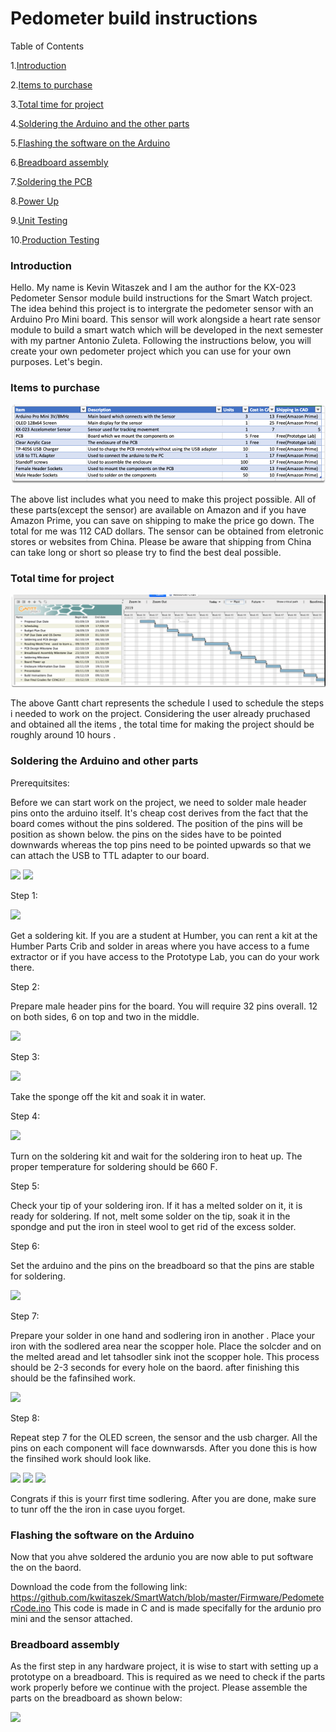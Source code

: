 # Pedometer build instructions


Table of Contents

1.[Introduction](https://github.com/kwitaszek/SmartWatch#introduction)

2.[Items to purchase](https://github.com/kwitaszek/SmartWatch#introduction)

3.[Total time for project](https://github.com/kwitaszek/SmartWatch#total-time-for-project)

4.[Soldering the Arduino and the other parts](https://github.com/kwitaszek/SmartWatch#soldering-the-arduino-and-other-parts)

5.[Flashing the software on the Arduino](https://github.com/kwitaszek/SmartWatch#flashing-the-software-on-the-arduino)

6.[Breadboard assembly](https://github.com/kwitaszek/SmartWatch#breadboard-assembly)

7.[Soldering the PCB]()

8.[Power Up]()

9.[Unit Testing]()

10.[Production Testing]()


### Introduction

Hello. My name is Kevin Witaszek and I am the author for the KX-023 Pedometer Sensor module build instructions for the Smart Watch project. The idea behind this project is to intergrate the pedometer sensor with an Arduino Pro Mini board. This sensor will work alongside a heart rate sensor module to build a smart watch which will be developed in the next semester with my partner Antonio Zuleta. Following the instructions below, you will create your own pedometer project which you can use for your own purposes. Let's begin.


### Items to purchase 


![](https://github.com/kwitaszek/SmartWatch/blob/master/Images/Budget.png)

The above list includes what you need to make this project possible. All of these parts(except the sensor) are available on Amazon and if you have Amazon Prime, you can save on shipping to make the price go down. The total for me was 112 CAD dollars. The sensor can be obtained from eletronic stores or websites from China. Please be aware that shipping from China can take long or short so please try to find the best deal possible.


### Total time for project


![](https://github.com/kwitaszek/SmartWatch/blob/master/Images/Schedule.png)

The above Gantt chart represents the schedule I used to schedule the steps i needed to work on the project.
Considering the user already pruchased and obtained all the items , the total time for making the project should be roughly around 10 hours .


### Soldering the Arduino and other parts

Prerequitsites:

Before we can start work on the project, we need to solder male header pins onto the arduino itself. It's cheap cost derives from the fact that the board comes without the pins soldered. The position of the pins will be position as shown below. the pins on the sides have to be pointed downwards whereas the top pins need to be pointed upwards so that we can attach the USB to TTL adapter to our board.

![](https://github.com/kwitaszek/SmartWatch/blob/master/Images)
![](https://github.com/kwitaszek/SmartWatch/blob/master/Images)

Step 1:

![](https://github.com/kwitaszek/SmartWatch/blob/master/Images)

Get a soldering kit. If you are a student at Humber, you can rent a kit at the Humber Parts Crib and solder in areas where you have access to a fume extractor or if you have access to the Prototype Lab, you can do your work there.

Step 2: 

Prepare male header pins for the board. You will require 32 pins overall. 12 on both sides, 6 on top and two in the middle.

![](https://github.com/kwitaszek/SmartWatch/blob/master/Images)

Step 3:

![](https://github.com/kwitaszek/SmartWatch/blob/master/Images)

Take the sponge off the kit and soak it in water.

Step 4:

![](https://github.com/kwitaszek/SmartWatch/blob/master/Images)

Turn on the soldering kit and wait for the soldering iron to heat up. The proper temperature for soldering should be 660 F.

Step 5:

Check your tip of your soldering iron. If it has a melted solder on it, it is ready for soldering. If not, melt some solder on the tip, soak it in the spondge and put the iron in steel wool to get rid of the excess solder.

Step 6: 

Set the arduino and the pins on the breadboard so that the pins are stable for soldering.

![](https://github.com/kwitaszek/SmartWatch/blob/master/Images)

Step 7:

Prepare your solder in one hand and sodlering iron in another . Place your iron with the sodlered area near the scopper hole. Place the solcder and on the melted aread and let tahsodler sink inot the scopper hole. This process should be 2-3 seconds for every hole on the baord. after finishing this should be the fafinsihed work.

![](https://github.com/kwitaszek/SmartWatch/blob/master/Images)

Step 8:

Repeat step 7 for the OLED screen, the sensor and the usb charger. All the pins on each component will face downwarsds.
After you done this is how the finsihed work should look like.

![](https://github.com/kwitaszek/SmartWatch/blob/master/Images)
![](https://github.com/kwitaszek/SmartWatch/blob/master/Images)
![](https://github.com/kwitaszek/SmartWatch/blob/master/Images)

Congrats if this is yourr first time sodlering. After you are done, make sure to tunr off the the iron in case uyou forget.

### Flashing the software on the Arduino

Now that you ahve soldered the ardunio you are now able to put software the on the baord.

Download the code from the following link:
https://github.com/kwitaszek/SmartWatch/blob/master/Firmware/PedometerCode.ino
This code is made in C and is made specifally for the ardunio pro mini and the sensor attached.

### Breadboard assembly

As the first step in any hardware project, it is wise to start with setting up a prototype on a breadboard. This is required as we need to check if the parts work properly before we continue with the project. Please assemble the parts on the breadboard as shown below:


![](https://github.com/kwitaszek/SmartWatch/blob/master/Images)




